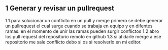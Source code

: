 ## 1 Generar y revisar un pullrequest
1.1 para solucionar un conflicto en un pull y merge primero se debe generar un pullrequest el cual
surge cuando se trabaja en equipo y en difentes ramas. en el momento de unir las ramas pueden 
surgir conflictos
1.2 abro los pull request del repositorio remoto en github
1.3 si al darle merge a ese repositorio me sale conflicto debo si os si resolverlo en mi editor.
